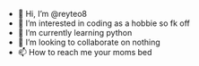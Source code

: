 - 👋 Hi, I’m @reyteo8
- 👀 I’m interested in coding as a hobbie so fk off
- 🌱 I’m currently learning python
- 💞️ I’m looking to collaborate on nothing
- 📫 How to reach me your moms bed

<!---
reyteo8/reyteo8 is a ✨ special ✨ repository because its `README.md` (this file) appears on your GitHub profile.
You can click the Preview link to take a look at your changes.
--->

